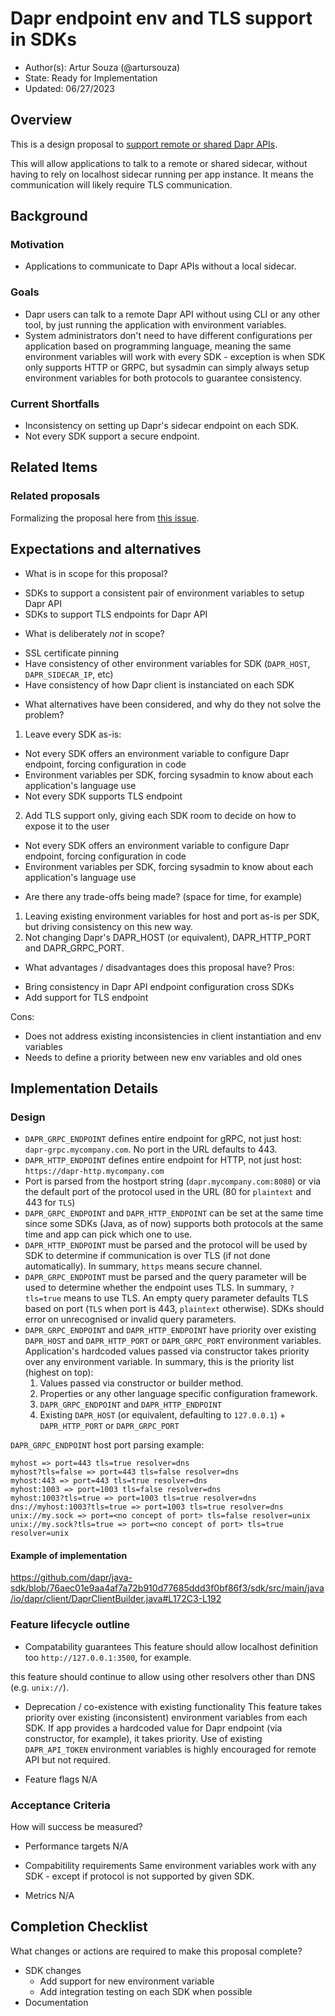 # Dapr endpoint env and TLS support in SDKs 

* Author(s): Artur Souza (@artursouza)
* State: Ready for Implementation
* Updated: 06/27/2023

## Overview

This is a design proposal to [support remote or shared Dapr APIs](https://github.com/dapr/dapr/issues/6035).

This will allow applications to talk to a remote or shared sidecar, without having to rely on localhost sidecar running per app instance. It means the communication will likely require TLS communication.

## Background

### Motivation
- Applications to communicate to Dapr APIs without a local sidecar.

### Goals
- Dapr users can talk to a remote Dapr API without using CLI or any other tool, by just running the application with environment variables.
- System administrators don't need to have different configurations per application based on programming language, meaning the same environment variables will work with every SDK - exception is when SDK only supports HTTP or GRPC, but sysadmin can simply always setup environment variables for both protocols to guarantee consistency.

### Current Shortfalls
- Inconsistency on setting up Dapr's sidecar endpoint on each SDK.
- Not every SDK support a secure endpoint.

## Related Items

### Related proposals 

Formalizing the proposal here from [this issue](https://github.com/dapr/dapr/issues/6035).

## Expectations and alternatives

* What is in scope for this proposal?
- SDKs to support a consistent pair of environment variables to setup Dapr API
- SDKs to support TLS endpoints for Dapr API

* What is deliberately *not* in scope?
- SSL certificate pinning
- Have consistency of other environment variables for SDK (`DAPR_HOST`, `DAPR_SIDECAR_IP`, etc)
- Have consistency of how Dapr client is instanciated on each SDK


* What alternatives have been considered, and why do they not solve the problem?
1. Leave every SDK as-is:
  - Not every SDK offers an environment variable to configure Dapr endpoint, forcing configuration in code
  - Environment variables per SDK, forcing sysadmin to know about each application's language use
  - Not every SDK supports TLS endpoint
2. Add TLS support only, giving each SDK room to decide on how to expose it to the user
  - Not every SDK offers an environment variable to configure Dapr endpoint, forcing configuration in code
  - Environment variables per SDK, forcing sysadmin to know about each application's language use

* Are there any trade-offs being made? (space for time, for example)
1. Leaving existing environment variables for host and port as-is per SDK, but driving consistency on this new way.
2. Not changing Dapr's DAPR_HOST (or equivalent), DAPR_HTTP_PORT and DAPR_GRPC_PORT.

* What advantages / disadvantages does this proposal have? 
Pros:
- Bring consistency in Dapr API endpoint configuration cross SDKs
- Add support for TLS endpoint

Cons:
- Does not address existing inconsistencies in client instantiation and env variables
- Needs to define a priority between new env variables and old ones

## Implementation Details

### Design

* `DAPR_GRPC_ENDPOINT` defines entire endpoint for gRPC, not just host: `dapr-grpc.mycompany.com`. No port in the URL defaults to 443.
* `DAPR_HTTP_ENDPOINT` defines entire endpoint for HTTP, not just host: `https://dapr-http.mycompany.com`
* Port is parsed from the hostport string (`dapr.mycompany.com:8080`) or via the default port of the protocol used in the URL (80 for `plaintext` and 443 for `TLS`)
* `DAPR_GRPC_ENDPOINT` and `DAPR_HTTP_ENDPOINT` can be set at the same time since some SDKs (Java, as of now) supports both protocols at the same time and app can pick which one to use.
* `DAPR_HTTP_ENDPOINT` must be parsed and the protocol will be used by SDK to determine if communication is over TLS (if not done automatically). In summary, `https` means secure channel.
* `DAPR_GRPC_ENDPOINT` must be parsed and the query parameter will be used to determine whether the endpoint uses TLS. In summary, `?tls=true` means to use TLS. An empty query parameter defaults TLS based on port (`TLS` when port is 443, `plaintext` otherwise). SDKs should error on unrecognised or invalid query parameters.
* `DAPR_GRPC_ENDPOINT` and `DAPR_HTTP_ENDPOINT` have priority over existing `DAPR_HOST` and `DAPR_HTTP_PORT` or `DAPR_GRPC_PORT` environment variables. Application's hardcoded values passed via constructor takes priority over any environment variable. In summary, this is the priority list (highest on top):
  1. Values passed via constructor or builder method.
  2. Properties or any other language specific configuration framework.
  3. `DAPR_GRPC_ENDPOINT` and `DAPR_HTTP_ENDPOINT`
  4. Existing `DAPR_HOST` (or equivalent, defaulting to `127.0.0.1`) + `DAPR_HTTP_PORT` or `DAPR_GRPC_PORT`

`DAPR_GRPC_ENDPOINT` host port parsing example:

```
myhost => port=443 tls=true resolver=dns
myhost?tls=false => port=443 tls=false resolver=dns
myhost:443 => port=443 tls=true resolver=dns
myhost:1003 => port=1003 tls=false resolver=dns
myhost:1003?tls=true => port=1003 tls=true resolver=dns
dns://myhost:1003?tls=true => port=1003 tls=true resolver=dns
unix://my.sock => port=<no concept of port> tls=false resolver=unix
unix://my.sock?tls=true => port=<no concept of port> tls=true resolver=unix
```

#### Example of implementation

https://github.com/dapr/java-sdk/blob/76aec01e9aa4af7a72b910d77685ddd3f0bf86f3/sdk/src/main/java/io/dapr/client/DaprClientBuilder.java#L172C3-L192

### Feature lifecycle outline

* Compatability guarantees
This feature should allow localhost definition too `http://127.0.0.1:3500`, for example.

this feature should continue to allow using other resolvers other than DNS (e.g.
`unix://`).

* Deprecation / co-existence with existing functionality
This feature takes priority over existing (inconsistent) environment variables from each SDK. If app provides a hardcoded value for Dapr endpoint (via constructor, for example), it takes priority.
Use of existing `DAPR_API_TOKEN` environment variables is highly encouraged for remote API but not required.

* Feature flags
N/A

### Acceptance Criteria

How will success be measured? 

* Performance targets
N/A

* Compabitility requirements
Same environment variables work with any SDK - except if protocol is not supported by given SDK.

* Metrics
N/A

## Completion Checklist

What changes or actions are required to make this proposal complete?

* SDK changes
  * Add support for new environment variable
  * Add integration testing on each SDK when possible
* Documentation

